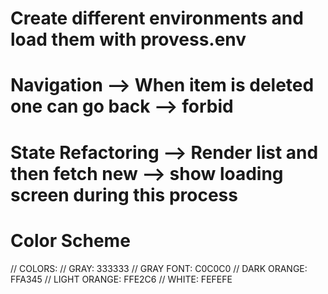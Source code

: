 # Create different environments and load them with provess.env
# Navigation --> When item is deleted one can go back --> forbid
# State Refactoring --> Render list and then fetch new --> show loading screen during this process

# Color Scheme

// COLORS: 
// GRAY: 333333
// GRAY FONT: C0C0C0
// DARK ORANGE: FFA345
// LIGHT ORANGE: FFE2C6
// WHITE: FEFEFE